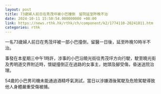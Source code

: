```yaml
---
layout: post
title: 73歲婦人前日在秀茂坪被小巴撞倒　留院延至昨晚不治
date: 2024-10-11 15:50:54.000000000 +08:00
link: https://news.rthk.hk/rthk/ch/component/k2/1774110-20241011.htm
categories: rthk
---
```


一名73歲婦人前日在秀茂坪被一部小巴撞倒，留醫一日後，延至昨晚10時半不治。

事發在本星期三中午1時許，涉事的小巴沿曉光街往秀茂坪方向行駛，駛至曉光街及秀明道交界附近時，懷疑撞倒正在過路的女事主，她頭及腳受傷，昏迷送院治理。

54歲的小巴男司機未能通過酒精呼氣測試，當日以涉嫌酒後駕駛及危險駕駛導致他人身體嚴重受傷被捕。
